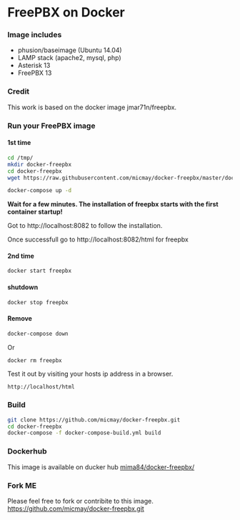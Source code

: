 # FreePBX on Docker

### Image includes

 * phusion/baseimage (Ubuntu 14.04)
 * LAMP stack (apache2, mysql, php)
 * Asterisk 13
 * FreePBX 13
 
### Credit

This work is based on the docker image jmar71n/freepbx.


### Run your FreePBX image

#### 1st time

```bash
cd /tmp/
mkdir docker-freepbx
cd docker-freepbx
wget https://raw.githubusercontent.com/micmay/docker-freepbx/master/docker-compose.yml

docker-compose up -d
```
**Wait for a few minutes. The installation of freepbx starts with the first container startup!**

Got to http://localhost:8082 to follow the installation.

Once successfull go to http://localhost:8082/html for freepbx

#### 2nd time
```bash
docker start freepbx
```

#### shutdown
```bash
docker stop freepbx
```

#### Remove
```bash
docker-compose down
```
Or
```bash
docker rm freepbx
```

Test it out by visiting your hosts ip address in a browser.
```
http://localhost/html
```

### Build

```bash
git clone https://github.com/micmay/docker-freepbx.git
cd docker-freepbx
docker-compose -f docker-compose-build.yml build
```

### Dockerhub

This image is available on ducker hub 
[mima84/docker-freepbx/](https://hub.docker.com/r/mima84/docker-freepbx/)


### Fork ME

Please feel free to fork or contribite to this image.
https://github.com/micmay/docker-freepbx.git


